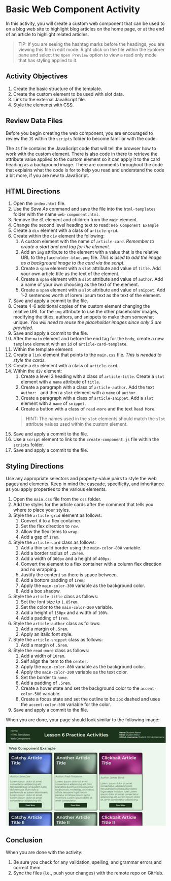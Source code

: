 # Basic Web Component Activity
In this activity, you will create a custom web component that can be used to on a blog web site to highlight blog articles on the home page, or at the end of an article to highlight related articles.

> TIP: If you are seeing the hashtag marks before the headings, you are viewing this file in edit mode. Right click on the file within the Explorer pane and select the `Open Preview` option to view a read only mode that has styling applied to it.

## Activity Objectives
1. Create the basic structure of the template.
2. Create the custom element to be used with slot data.
3. Link to the external JavaScript file.
4. Style the elements with CSS.

## Review Data Files
Before you begin creating the web component, you are encouraged to review the `JS` within the `scripts` folder to become familiar with the code. 

The `JS` file contains the JavaScript code that will tell the browser how to work with the custom element. There is also code in there to retrieve the attribute value applied to the custom element so it can apply it to the card heading as a background image. There are comments throughout the code that explains what the code is for to help you read and understand the code a bit more, if you are new to JavaScript.

## HTML Directions
1. Open the `index.html` file.
2. Use the *Save As* command and save the file into the `html-templates` folder with the name `web-component.html`.
3. Remove the `dl` element and children from the `main` element.
4. Change the second level heading text to read: `Web Component Example`
5. Create a `div` element with a class of `article-grid`.
6. Create within the `div` element the following:
   1. A custom element with the name of `article-card`. *Remember to create a start and end tag for the element.*
   2. Add an `img` attribute to the element with a value that is the relative URL to the `placeholder-blue.png` file. *This is used to add the image as a background image to the card via the script.*
   3. Create a `span` element with a `slot` attribute and value of `title`. Add your own article title as the text of the element.
   4. Create a `span` element with a `slot` attribute and value of `author`. Add a name of your own choosing as the text of the element.
   5. Create a `span` element with a `slot` attribute and value of `snippet`. Add 1-2 sentences worth of lorem ipsum text as the text of the element.
7. Save and apply a commit to the file.
8. Create 4-6 additional copies of the custom element changing the relative URL for the `img` attribute to use the other placeholder images, modifying the titles, authors, and snippets to make them somewhat unique. *You will need to reuse the placeholder images since only 3 are provided.*
9. Save and apply a commit to the file.
10. After the `main` element and before the end tag for the `body`, create a new `template` element with an `id` of `article-card-template`.
11. Within the template element:
   1. Create a `link` element that points to the `main.css` file. *This is needed to style the cards.*
   2. Create a `div` element with a class of `article-card`.
   3. Within the `div` element:
      1. Create a level 3 heading with a class of `article-title`. Create a `slot` element with a `name` attribute of `title`.
      2. Create a paragraph with a class of `article-author`. Add the text `Author: ` and then a `slot` element with a `name` of `author`.
      3. Create a paragraph with a class of `article-snippet`. Add a `slot` element with a `name` of `snippet`.
      4. Create a button with a class of `read-more` and the text `Read More`.
      > HINT: The names used in the `slot` elements should match the `slot` attribute values used within the custom element.
12. Save and apply a commit to the file.
13. Use a `script` element to link to the `create-component.js` file within the `scripts` folder.
14. Save and apply a commit to the file.

## Styling Directions
Use any appropriate selectors and property-value pairs to style the web pages and elements. Keep in mind the cascade, specificity, and inheritance as you apply properties to the various elements.

1. Open the `main.css` file from the `css` folder.
2. Add the styles for the article cards after the comment that tells you where to place your styles.
3. Style the `article-grid` element as follows:
   1. Convert it to a flex container.
   2. Set the flex direction to `row`.
   3. Allow the flex items to `wrap`.
   4. Add a gap of `1rem`.
4. Style the `article-card` class as follows:
   1. Add a thin solid border using the `main-color-800` variable.
   2. Add a border radius of `.25rem`.
   3. Add a width of `300px` and a height of `400px`.
   4. Convert the element to a flex container with a column flex direction and no wrapping.
   5. Justify the content so there is space between.
   6. Add a bottom padding of `1rem`;
   7. Apply the `main-color-300` variable as the background color.
   8. Add a box shadow.
5. Style the `article-title` class as follows:
   1. Set the font size to `1.85rem`.
   2. Set the color to the `main-color-200` variable.
   3. Add a height of `150px` and a width of `100%`.
   4. Add a padding of `1rem`.
6. Style the `article-author` class as follows:
   1. Add a margin of `.5rem`.
   2. Apply an italic font style.
7. Style the `article-snippet` class as follows:
   1. Add a margin of `.5rem`.
8. Style the `read-more` class as follows:
   1. Add a width of `10rem`.
   2. Self align the item to the `center`.
   3. Apply the `main-color-800` variable as the background color.
   4. Apply the `main-color-200` variable as the text color.
   5. Set the border to `none`.
   6. Add a padding of `.5rem`.
   7. Create a hover state and set the background color to the `accent-color-500` variable.
   8. Create a focus state and set the outline to be `3px` dashed and uses the `accent-color-500` variable for the color.
9. Save and apply a commit to the file.

When you are done, your page should look similar to the following image:

![screenshot of what the page will look like with the custom element](../images/L6-PA-component-example.png)

## Conclusion
When you are done with the activity:
1. Be sure you check for any validation, spelling, and grammar errors and correct them.
2. Sync the files (i.e., push your changes) with the remote repo on GitHub.